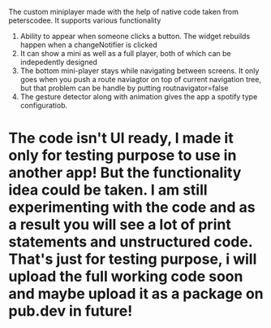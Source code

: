 
The custom miniplayer made with the help of native code taken from peterscodee. It supports various functionality

1. Ability to appear when someone clicks a button. The widget rebuilds happen when a changeNotifier is clicked
2. It can show a mini as well as a full player, both of which can be indepedently designed
3. The bottom mini-player stays while navigating between screens. It only goes when you push a route naviagtor on top of current navigation tree, but that problem can be handle by putting routnavigator=false
4. The gesture detector along with animation gives the app a spotify type configuratiob. 

# The code isn't UI ready, I made it only for testing purpose to use in another app! But the functionality idea could be taken. I am still experimenting with the code and as a result you will see a lot of print statements and unstructured code. That's just for testing purpose, i will upload the full working code soon and maybe upload it as a package on pub.dev in future!
